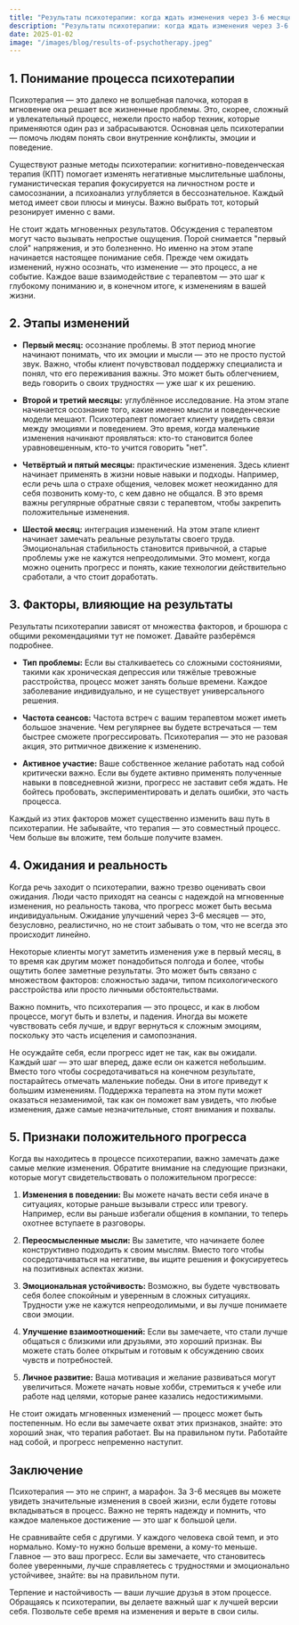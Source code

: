 ```yaml
---  
title: "Результаты психотерапии: когда ждать изменения через 3-6 месяцев?"  
description: "Результаты психотерапии: когда ждать изменения через 3-6 месяцев?"  
date: 2025-01-02
image: "/images/blog/results-of-psychotherapy.jpeg" 
---
```


## 1. Понимание процесса психотерапии

Психотерапия — это далеко не волшебная палочка, которая в мгновение ока решает все жизненные проблемы. Это, скорее, сложный и увлекательный процесс, нежели просто набор техник, которые применяются один раз и забрасываются. Основная цель психотерапии — помочь людям понять свои внутренние конфликты, эмоции и поведение. 

Существуют разные методы психотерапии: когнитивно-поведенческая терапия (КПТ) помогает изменять негативные мыслительные шаблоны, гуманистическая терапия фокусируется на личностном росте и самосознании, а психоанализ углубляется в бессознательное. Каждый метод имеет свои плюсы и минусы. Важно выбрать тот, который резонирует именно с вами. 

Не стоит ждать мгновенных результатов. Обсуждения с терапевтом могут часто вызывать непростые ощущения. Порой снимается "первый слой" напряжения, и это болезненно. Но именно на этом этапе начинается настоящее понимание себя. Прежде чем ожидать изменений, нужно осознать, что изменение — это процесс, а не событие. Каждое ваше взаимодействие с терапевтом — это шаг к глубокому пониманию и, в конечном итоге, к изменениям в вашей жизни.
## 2. Этапы изменений 

- **Первый месяц:** осознание проблемы. В этот период многие начинают понимать, что их эмоции и мысли — это не просто пустой звук. Важно, чтобы клиент почувствовал поддержку специалиста и понял, что его переживания важны. Это может быть облегчением, ведь говорить о своих трудностях — уже шаг к их решению.

- **Второй и третий месяцы:** углублённое исследование. На этом этапе начинается осознание того, какие именно мысли и поведенческие модели мешают. Психотерапевт помогает клиенту увидеть связи между эмоциями и поведением. Это время, когда маленькие изменения начинают проявляться: кто-то становится более уравновешенным, кто-то учится говорить "нет".

- **Четвёртый и пятый месяцы:** практические изменения. Здесь клиент начинает применять в жизни новые навыки и подходы. Например, если речь шла о страхе общения, человек может неожиданно для себя позвонить кому-то, с кем давно не общался. В это время важны регулярные обратные связи с терапевтом, чтобы закрепить положительные изменения.

- **Шестой месяц:** интеграция изменений. На этом этапе клиент начинает замечать реальные результаты своего труда. Эмоциональная стабильность становится привычной, а старые проблемы уже не кажутся непреодолимыми. Это момент, когда можно оценить прогресс и понять, какие технологии действительно сработали, а что стоит доработать.
## 3. Факторы, влияющие на результаты

Результаты психотерапии зависят от множества факторов, и брошюра с общими рекомендациями тут не поможет. Давайте разберёмся подробнее.

- **Тип проблемы:** Если вы сталкиваетесь со сложными состояниями, такими как хроническая депрессия или тяжёлые тревожные расстройства, процесс может занять больше времени. Каждое заболевание индивидуально, и не существует универсального решения. 

- **Частота сеансов:** Частота встреч с вашим терапевтом может иметь большое значение. Чем регулярнее вы будете встречаться — тем быстрее сможете прогрессировать. Психотерапия — это не разовая акция, это ритмичное движение к изменению.

- **Активное участие:** Ваше собственное желание работать над собой критически важно. Если вы будете активно применять полученные навыки в повседневной жизни, прогресс не заставит себя ждать. Не бойтесь пробовать, экспериментировать и делать ошибки, это часть процесса.

Каждый из этих факторов может существенно изменить ваш путь в психотерапии. Не забывайте, что терапия — это совместный процесс. Чем больше вы вложите, тем больше получите взамен.
## 4. Ожидания и реальность

Когда речь заходит о психотерапии, важно трезво оценивать свои ожидания. Люди часто приходят на сеансы с надеждой на мгновенные изменения, но реальность такова, что прогресс может быть весьма индивидуальным. Ожидание улучшений через 3–6 месяцев — это, безусловно, реалистично, но не стоит забывать о том, что не всегда это происходит линейно.

Некоторые клиенты могут заметить изменения уже в первый месяц, в то время как другим может понадобиться полгода и более, чтобы ощутить более заметные результаты. Это может быть связано с множеством факторов: сложностью задачи, типом психологического расстройства или просто личными обстоятельствами. 

Важно помнить, что психотерапия — это процесс, и как в любом процессе, могут быть и взлеты, и падения. Иногда вы можете чувствовать себя лучше, и вдруг вернуться к сложным эмоциям, поскольку это часть исцеления и самопознания. 

Не осуждайте себя, если прогресс идет не так, как вы ожидали. Каждый шаг — это шаг вперед, даже если он кажется небольшим. Вместо того чтобы сосредотачиваться на конечном результате, постарайтесь отмечать маленькие победы. Они в итоге приведут к большим изменениям. Поддержка терапевта на этом пути может оказаться незаменимой, так как он поможет вам увидеть, что любые изменения, даже самые незначительные, стоят внимания и похвалы.
## 5. Признаки положительного прогресса

Когда вы находитесь в процессе психотерапии, важно замечать даже самые мелкие изменения. Обратите внимание на следующие признаки, которые могут свидетельствовать о положительном прогрессе:

1. **Изменения в поведении:** Вы можете начать вести себя иначе в ситуациях, которые раньше вызывали стресс или тревогу. Например, если вы раньше избегали общения в компании, то теперь охотнее вступаете в разговоры.

2. **Переосмысленные мысли:** Вы заметите, что начинаете более конструктивно подходить к своим мыслям. Вместо того чтобы сосредотачиваться на негативе, вы ищите решения и фокусируетесь на позитивных аспектах жизни.

3. **Эмоциональная устойчивость:** Возможно, вы будете чувствовать себя более спокойным и уверенным в сложных ситуациях. Трудности уже не кажутся непреодолимыми, и вы лучше понимаете свои эмоции.

4. **Улучшение взаимоотношений:** Если вы замечаете, что стали лучше общаться с близкими или друзьями, это хороший признак. Вы можете стать более открытым и готовым к обсуждению своих чувств и потребностей.

5. **Личное развитие:** Ваша мотивация и желание развиваться могут увеличиться. Можете начать новые хобби, стремиться к учебе или работе над целями, которые ранее казались недостижимыми.

Не стоит ожидать мгновенных изменений — процесс может быть постепенным. Но если вы замечаете охват этих признаков, знайте: это хороший знак, что терапия работает. Вы на правильном пути. Работайте над собой, и прогресс непременно наступит.
## Заключение

Психотерапия — это не спринт, а марафон. За 3-6 месяцев вы можете увидеть значительные изменения в своей жизни, если будете готовы вкладываться в процесс. Важно не терять надежду и помнить, что каждое маленькое достижение — это шаг к большой цели. 

Не сравнивайте себя с другими. У каждого человека свой темп, и это нормально. Кому-то нужно больше времени, а кому-то меньше. Главное — это ваш прогресс. Если вы замечаете, что становитесь более уверенными, лучше справляетесь с трудностями и эмоционально устойчивее, знайте: вы на правильном пути. 

Терпение и настойчивость — ваши лучшие друзья в этом процессе. Обращаясь к психотерапии, вы делаете важный шаг к лучшей версии себя. Позвольте себе время на изменения и верьте в свои силы.